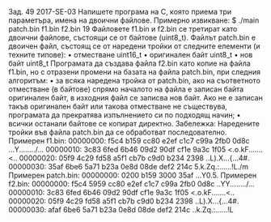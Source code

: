 Зад. 49 2017-SE-03 Напишете програма на C, която приема три параметъра, имена на двоични файлове.
Примерно извикване:
$ ./main patch.bin f1.bin f2.bin
19
Файловете f1.bin и f2.bin се третират като двоични файлове, състоящи се от байтове (uint8_t).
Файлът patch.bin е двоичен файл, състоящ се от наредени тройки от следните елементи (и техните
типове):
• отместване uint16_t
• оригинален байт uint8_t
• нов байт uint8_t
Програмата да създава файла f2.bin като копие на файла f1.bin, но с отразени промени на базата
на файла patch.bin, при следния алгоритъм:
• за всяка наредена тройка от patch.bin, ако на съответното отместване (в байтове) спрямо
началото на файла е записан байта оригинален байт, в изходния файл се записва нов байт.
Ако не е записан такъв оригинален байт или такова отместване не съществува, програмата
да прекратява изпълнението си по подходящ начин;
• всички останали байтове се копират директно.
Забележка: Наредените тройки във файла patch.bin да се обработват последователно.
Примерен f1.bin:
00000000: f5c4 b159 cc80 e2ef c1c7 c99a 2fb0 0d8c ...Y......../...
00000010: 3c83 6fed 6b46 09d2 90df cf1e 9a3c 1f05 <.o.kF.......<..
00000020: 05f9 4c29 fd58 a5f1 cb7b c9d0 b234 2398 ..L).X...{...4#.
00000030: 35af 6be6 5a71 b23a 0e8d 08de def2 214c 5.k.Zq.:......!L./m
Примерен patch.bin:
00000000: 0200 b159 3000 35af ...Y0.5.
Примерен f2.bin:
00000000: f5c4 5959 cc80 e2ef c1c7 c99a 2fb0 0d8c ..YY......../...
00000010: 3c83 6fed 6b46 09d2 90df cf1e 9a3c 1f05 <.o.kF.......<..
00000020: 05f9 4c29 fd58 a5f1 cb7b c9d0 b234 2398 ..L).X...{...4#.
00000030: afaf 6be6 5a71 b23a 0e8d 08de def2 214c ..k.Zq.:......!L